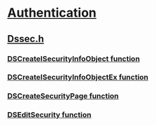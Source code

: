 # [Authentication](../_security/index.md)
## [Dssec.h](index.md)
### [DSCreateISecurityInfoObject function](../dssec/nf-dssec-dscreateisecurityinfoobject.md)
### [DSCreateISecurityInfoObjectEx function](../dssec/nf-dssec-dscreateisecurityinfoobjectex.md)
### [DSCreateSecurityPage function](../dssec/nf-dssec-dscreatesecuritypage.md)
### [DSEditSecurity function](../dssec/nf-dssec-dseditsecurity.md)
